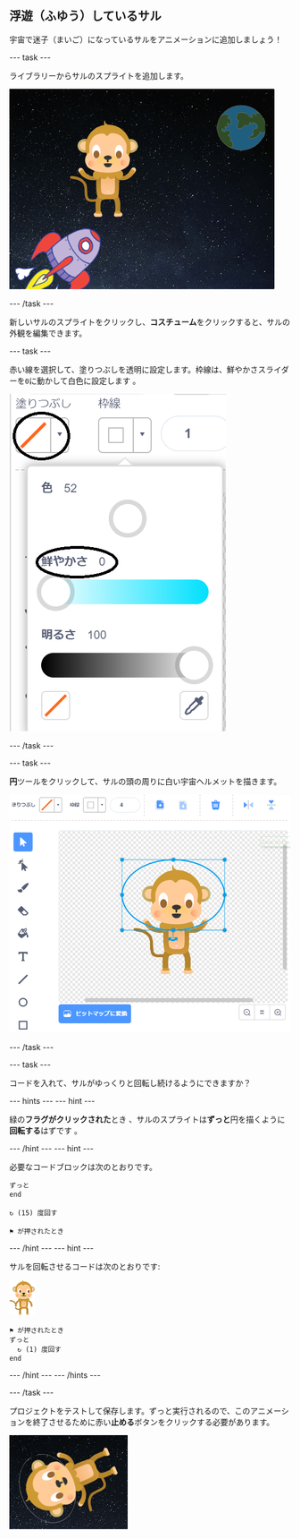## 浮遊（ふゆう）しているサル

宇宙で迷子（まいご）になっているサルをアニメーションに追加しましょう！

\--- task \---

ライブラリーからサルのスプライトを追加します。

![サルのスプライトを追加する](images/space-monkey-sprite.png)

\--- /task \---

新しいサルのスプライトをクリックし、**コスチューム**をクリックすると、サルの外観を編集できます。

\--- task \---

赤い線を選択して、塗りつぶしを透明に設定します。枠線は、鮮やかさスライダーを`0`に動かして白色に設定します 。

![白い色にする](images/make-white.png)

\--- /task \---

\--- task \---

**円**ツールをクリックして、サルの頭の周りに白い宇宙ヘルメットを描きます。

![サルの宇宙ヘルメット](images/space-monkey-edit.png)

\--- /task \---

\--- task \---

コードを入れて、サルがゆっくりと回転し続けるようにできますか？

\--- hints \--- \--- hint \---

緑の**フラグがクリックされた**とき 、サルのスプライトは**ずっと**円を描くように**回転する**はずです 。

\--- /hint \--- \--- hint \---

必要なコードブロックは次のとおりです。

```blocks3
ずっと
end

↻ (15) 度回す

⚑ が押されたとき
```

\--- /hint \--- \--- hint \---

サルを回転させるコードは次のとおりです:

![サルのスプライト](images/sprite-monkey.png)

```blocks3
⚑ が押されたとき
ずっと 
  ↻ (1) 度回す
end
```

\--- /hint \--- \--- /hints \---

\--- /task \---

プロジェクトをテストして保存します。ずっと実行されるので、このアニメーションを終了させるために赤い**止める**ボタンをクリックする必要があります。

![回転するサルをテストする](images/space-spin-test.png)